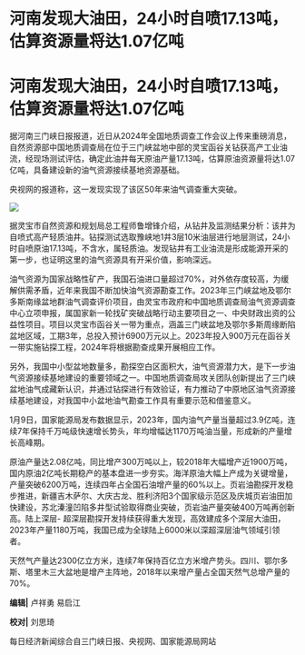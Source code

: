 # 河南发现大油田，24小时自喷17.13吨，估算资源量将达1.07亿吨

# 河南发现大油田，24小时自喷17.13吨，估算资源量将达1.07亿吨

据河南三门峡日报报道，近日从2024年全国地质调查工作会议上传来重磅消息，自然资源部中国地质调查局在位于三门峡盆地中部的灵宝函谷关钻获高产工业油流，经现场测试评估，确定此油井每天原油产量17.13吨，估算原油资源量将达1.07亿吨，具备建设新的油气资源接续基地资源基础。

央视网的报道称，这一发现实现了该区50年来油气调查重大突破。

![](https://inews.gtimg.com/om_bt/OcnTKyzGXdYkPxhtr7_6gGrLxr6FN66KqyFY5KWGh5zt0AA/1000)

据灵宝市自然资源和规划局总工程师鲁增锋介绍，从钻井及监测结果分析：该井为自喷式高产轻质油井。钻探测试选取豫峡地1井3层10米油层进行地层测试，24小时自喷原油17.13吨，不含水，属轻质油。发现钻井有工业油流是形成能源开采的第一步，也证明这里的油气资源具有开采价值，影响深远。

油气资源为国家战略性矿产，我国石油进口量超过70%，对外依存度较高，为缓解供需矛盾，近年来我国不断加快油气资源勘查工作。2023年三门峡盆地及鄂尔多斯南缘盆地群油气调查评价项目，由灵宝市政府和中国地质调查局油气资源调查中心立项申报，属国家新一轮找矿突破战略行动主要项目之一、中央财政出资的公益性项目。项目以灵宝市函谷关一带为重点，涵盖三门峡盆地及鄂尔多斯周缘断陷盆地区域，工期3年，总投入预计6900万元以上。2023年投入900万元在函谷关一带实施钻探工程，2024年将根据勘查成果开展相应工作。

另外，我国中小型盆地数量多，勘探空白区面积大，油气资源潜力大，是下一步油气资源接续基地建设的重要领域之一。中国地质调查局攻关团队创新提出了三门峡盆地油气成藏新认识，并通过钻探进行有效验证，有力推动了中原地区油气资源接续基地建设，对我国中小盆地油气勘查工作具有重要示范和借鉴意义。

1月9日，国家能源局发布数据显示，2023年，国内油气产量当量超过3.9亿吨，连续7年保持千万吨级快速增长势头，年均增幅达1170万吨油当量，形成新的产量增长高峰期。

原油产量达2.08亿吨，同比增产300万吨以上，较2018年大幅增产近1900万吨，国内原油2亿吨长期稳产的基本盘进一步夯实。海洋原油大幅上产成为关键增量，产量突破6200万吨，连续四年占全国石油增产量的60%以上。页岩油勘探开发稳步推进，新疆吉木萨尔、大庆古龙、胜利济阳3个国家级示范区及庆城页岩油田加快建设，苏北溱潼凹陷多井型试验取得商业突破，页岩油产量突破400万吨再创新高。陆上深层-
超深层勘探开发持续获得重大发现，高效建成多个深层大油田，2023年产量1180万吨，我国已成为全球陆上6000米以深超深层油气领域引领者。

天然气产量达2300亿立方米，连续7年保持百亿立方米增产势头。四川、鄂尔多斯、塔里木三大盆地是增产主阵地，2018年以来增产量占全国天然气总增产量的70%。

**编辑|** 卢祥勇 易启江

**校对|** 刘思琦

每日经济新闻综合自三门峡日报、央视网、国家能源局网站

